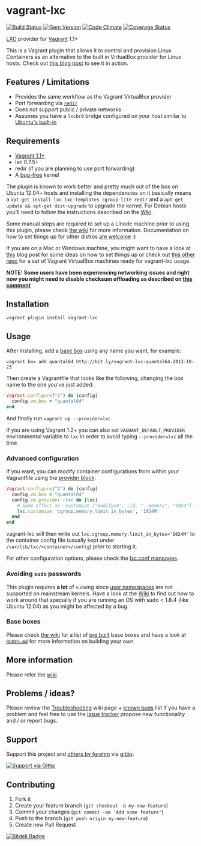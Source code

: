 # vagrant-lxc

[![Build Status](https://travis-ci.org/fgrehm/vagrant-lxc.png?branch=master)](https://travis-ci.org/fgrehm/vagrant-lxc) [![Gem Version](https://badge.fury.io/rb/vagrant-lxc.png)](http://badge.fury.io/rb/vagrant-lxc) [![Code Climate](https://codeclimate.com/github/fgrehm/vagrant-lxc.png)](https://codeclimate.com/github/fgrehm/vagrant-lxc) [![Coverage Status](https://coveralls.io/repos/fgrehm/vagrant-lxc/badge.png?branch=master)](https://coveralls.io/r/fgrehm/vagrant-lxc)

[LXC](http://lxc.sourceforge.net/) provider for [Vagrant](http://www.vagrantup.com/) 1.1+

This is a Vagrant plugin that allows it to control and provision Linux Containers
as an alternative to the built in VirtualBox provider for Linux hosts. Check out
[this blog post](http://fabiorehm.com/blog/2013/04/28/lxc-provider-for-vagrant/)
to see it in action.


## Features / Limitations

* Provides the same workflow as the Vagrant VirtualBox provider
* Port forwarding via [`redir`](http://linux.die.net/man/1/redir)
* Does not support public / private networks
* Assumes you have a `lxcbr0` bridge configured on your host similar to [Ubuntu's built-in](https://help.ubuntu.com/lts/serverguide/lxc.html#lxcbr0)


## Requirements

* [Vagrant 1.1+](http://downloads.vagrantup.com/)
* lxc 0.7.5+
* redir (if you are planning to use port forwarding)
* A [bug-free](https://github.com/fgrehm/vagrant-lxc/wiki/Troubleshooting#im-unable-to-restart-containers) kernel

The plugin is known to work better and pretty much out of the box on Ubuntu 12.04+
hosts and installing the dependencies on it basically means a `apt-get install lxc lxc-templates cgroup-lite redir`
and a `apt-get update && apt-get dist-upgrade` to upgrade the kernel. For Debian
hosts you'll need to follow the instructions described on the [Wiki](https://github.com/fgrehm/vagrant-lxc/wiki/Usage-on-debian-hosts).

Some manual steps are required to set up a Linode machine prior to using this
plugin, please check [the wiki](https://github.com/fgrehm/vagrant-lxc/wiki/Usage-on-Linode)
for more information. Documentation on how to set things up for other distros
[are welcome](https://github.com/fgrehm/vagrant-lxc/wiki) :)

If you are on a Mac or Windows machine, you might want to have a look at [this](http://the.taoofmac.com/space/HOWTO/Vagrant)
blog post for some ideas on how to set things up or check out [this other repo](https://github.com/fgrehm/vagrant-lxc-vbox-hosts)
for a set of Vagrant VirtualBox machines ready for vagrant-lxc usage.

**NOTE: Some users have been experiencing networking issues and right now you might need to
disable checksum offloading as described on [this comment](https://github.com/fgrehm/vagrant-lxc/issues/153#issuecomment-26441273)**


## Installation

```
vagrant plugin install vagrant-lxc
```


## Usage

After installing, add a [base box](#base-boxes) using any name you want, for example:

```
vagrant box add quantal64 http://bit.ly/vagrant-lxc-quantal64-2013-10-23
```

Then create a Vagrantfile that looks like the following, changing the box name
to the one you've just added:

```ruby
Vagrant.configure("2") do |config|
  config.vm.box = "quantal64"
end
```

And finally run `vagrant up --provider=lxc`.

If you are using Vagrant 1.2+ you can also set `VAGRANT_DEFAULT_PROVIDER`
environmental variable to `lxc` in order to avoid typing `--provider=lxc` all
the time.


### Advanced configuration

If you want, you can modify container configurations from within your Vagrantfile
using the [provider block](http://docs.vagrantup.com/v2/providers/configuration.html):

```ruby
Vagrant.configure("2") do |config|
  config.vm.box = "quantal64"
  config.vm.provider :lxc do |lxc|
    # Same effect as 'customize ["modifyvm", :id, "--memory", "1024"]' for VirtualBox
    lxc.customize 'cgroup.memory.limit_in_bytes', '1024M'
  end
end
```

vagrant-lxc will then write out `lxc.cgroup.memory.limit_in_bytes='1024M'` to the
container config file (usually kept under `/var/lib/lxc/<container>/config`)
prior to starting it.

For other configuration options, please check the [lxc.conf manpages](http://manpages.ubuntu.com/manpages/quantal/man5/lxc.conf.5.html).

### Avoiding `sudo` passwords

This plugin requires **a lot** of `sudo`ing since [user namespaces](https://wiki.ubuntu.com/UserNamespace)
are not supported on mainstream kernels. Have a look at the [Wiki](https://github.com/fgrehm/vagrant-lxc/wiki/Avoiding-'sudo'-passwords)
to find out how to work around that specially if you are running an OS with sudo
< 1.8.4 (like Ubuntu 12.04) as you might be affected by a bug.

### Base boxes

Please check [the wiki](https://github.com/fgrehm/vagrant-lxc/wiki/Base-boxes)
for a list of [pre built](https://github.com/fgrehm/vagrant-lxc/wiki/Base-boxes#available-boxes)
base boxes and have a look at [`BOXES.md`](https://github.com/fgrehm/vagrant-lxc/tree/master/BOXES.md)
for more information on building your own.


## More information

Please refer the [wiki](https://github.com/fgrehm/vagrant-lxc/wiki).


## Problems / ideas?

Please review the [Troubleshooting](https://github.com/fgrehm/vagrant-lxc/wiki/Troubleshooting)
wiki page + [known bugs](https://github.com/fgrehm/vagrant-lxc/issues?labels=bug&page=1&state=open)
list if you have a problem and feel free to use the [issue tracker](https://github.com/fgrehm/vagrant-lxc/issues)
propose new functionality and / or report bugs.


## Support

Support this project and [others by fgrehm](https://github.com/fgrehm)
via [gittip](https://www.gittip.com/fgrehm/).

[![Support via Gittip](https://rawgithub.com/twolfson/gittip-badge/0.1.0/dist/gittip.png)](https://www.gittip.com/fgrehm/)


## Contributing

1. Fork it
2. Create your feature branch (`git checkout -b my-new-feature`)
3. Commit your changes (`git commit -am 'Add some feature'`)
4. Push to the branch (`git push origin my-new-feature`)
5. Create new Pull Request

[![Bitdeli Badge](https://d2weczhvl823v0.cloudfront.net/fgrehm/vagrant-lxc/trend.png)](https://bitdeli.com/free "Bitdeli Badge")
